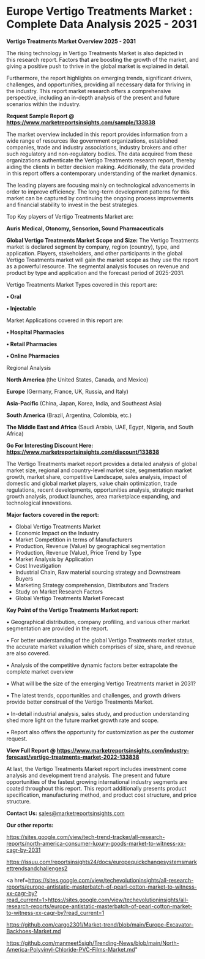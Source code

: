 # Europe Vertigo Treatments Market : Complete Data Analysis 2025 - 2031

<Strong> Vertigo Treatments Market Overview 2025 - 2031</strong>

The rising technology in Vertigo Treatments Market is also depicted in this research report. Factors that are boosting the growth of the market, and giving a positive push to thrive in the global market is explained in detail.

Furthermore, the report highlights on emerging trends, significant drivers, challenges, and opportunities, providing all necessary data for thriving in the industry. This report market research offers a comprehensive perspective, including an in-depth analysis of the present and future scenarios within the industry.

<strong>Request Sample Report @ <a href=https://www.marketreportsinsights.com/sample/133838>https://www.marketreportsinsights.com/sample/133838</a></strong>

The market overview included in this report provides information from a wide range of resources like government organizations, established companies, trade and industry associations, industry brokers and other such regulatory and non-regulatory bodies. The data acquired from these organizations authenticate the Vertigo Treatments research report, thereby aiding the clients in better decision making. Additionally, the data provided in this report offers a contemporary understanding of the market dynamics.

The leading players are focusing mainly on technological advancements in order to improve efficiency. The long-term development patterns for this market can be captured by continuing the ongoing process improvements and financial stability to invest in the best strategies.

Top Key players of Vertigo Treatments Market are:

<strong>Auris Medical, Otonomy, Sensorion, Sound Pharmaceuticals</strong>

<strong><b>Global Vertigo Treatments Market Scope and Size:</b></strong>
The Vertigo Treatments market is declared segment by company, region (country), type, and application. Players, stakeholders, and other participants in the global Vertigo Treatments market will gain the market scope as they use the report as a powerful resource. The segmental analysis focuses on revenue and product by type and application and the forecast period of 2025-2031.

Vertigo Treatments Market Types covered in this report are:

<strong>• Oral

• Injectable</strong>

Market Applications covered in this report are:

<strong>• Hospital Pharmacies

• Retail Pharmacies

• Online Pharmacies</strong> 

Regional Analysis

<strong>North America</strong> (the United States, Canada, and Mexico)

<strong>Europe</strong> (Germany, France, UK, Russia, and Italy)

<strong>Asia-Pacific</strong> (China, Japan, Korea, India, and Southeast Asia)

<strong>South America</strong> (Brazil, Argentina, Colombia, etc.)

<strong>The Middle East and Africa</strong> (Saudi Arabia, UAE, Egypt, Nigeria, and South Africa)

<strong>Go For Interesting Discount Here: <a href=https://www.marketreportsinsights.com/discount/133838>https://www.marketreportsinsights.com/discount/133838</a></strong>

The Vertigo Treatments market report provides a detailed analysis of global market size, regional and country-level market size, segmentation market growth, market share, competitive Landscape, sales analysis, impact of domestic and global market players, value chain optimization, trade regulations, recent developments, opportunities analysis, strategic market growth analysis, product launches, area marketplace expanding, and technological innovations.

<strong><b>Major factors covered in the report:</b></strong>
<ul>
  <li>Global Vertigo Treatments Market </li>
  <li>Economic Impact on the Industry</li>
  <li>Market Competition in terms of Manufacturers</li>
  <li>Production, Revenue (Value) by geographical segmentation</li>
  <li>Production, Revenue (Value), Price Trend by Type</li>
  <li>Market Analysis by Application</li>
  <li>Cost Investigation</li>
  <li>Industrial Chain, Raw material sourcing strategy and Downstream Buyers</li>
  <li>Marketing Strategy comprehension, Distributors and Traders</li>
  <li>Study on Market Research Factors</li>
  <li>Global Vertigo Treatments Market Forecast</li>
</ul>

<strong><b>Key Point of the Vertigo Treatments Market report:</b></strong>

• Geographical distribution, company profiling, and various other market segmentation are provided in the report.

• For better understanding of the global Vertigo Treatments market status, the accurate market valuation which comprises of size, share, and revenue are also covered.

• Analysis of the competitive dynamic factors better extrapolate the complete market overview

• What will be the size of the emerging Vertigo Treatments market in 2031?

• The latest trends, opportunities and challenges, and growth drivers provide better construal of the Vertigo Treatments Market.

• In-detail industrial analysis, sales study, and production understanding shed more light on the future market growth rate and scope.

• Report also offers the opportunity for customization as per the customer request.

<strong><b>View Full Report @ <a href=https://www.marketreportsinsights.com/industry-forecast/vertigo-treatments-market-2022-133838>https://www.marketreportsinsights.com/industry-forecast/vertigo-treatments-market-2022-133838</a></b></strong>


At last, the Vertigo Treatments Market report includes investment come analysis and development trend analysis. The present and future opportunities of the fastest growing international industry segments are coated throughout this report. This report additionally presents product specification, manufacturing method, and product cost structure, and price structure.

<strong>Contact Us:</strong>
sales@marketreportsinsights.com

<strong>Our other reports:</strong>

<a href=https://sites.google.com/view/tech-trend-tracker/all-research-reports/north-america-consumer-luxury-goods-market-to-witness-xx-cagr-by-2031>https://sites.google.com/view/tech-trend-tracker/all-research-reports/north-america-consumer-luxury-goods-market-to-witness-xx-cagr-by-2031</a>

<a href=https://issuu.com/reportsinsights24/docs/europequickchangesystemsmarkettrendsandchallenges2>https://issuu.com/reportsinsights24/docs/europequickchangesystemsmarkettrendsandchallenges2</a>

<a href=https://sites.google.com/view/techevolutioninsights/all-research-reports/europe-antistatic-masterbatch-of-pearl-cotton-market-to-witness-xx-cagr-by?read_current=1>https://sites.google.com/view/techevolutioninsights/all-research-reports/europe-antistatic-masterbatch-of-pearl-cotton-market-to-witness-xx-cagr-by?read_current=1</a>

<a href=https://github.com/cargo2301/Market-trend/blob/main/Europe-Excavator-Backhoes-Market.md>https://github.com/cargo2301/Market-trend/blob/main/Europe-Excavator-Backhoes-Market.md</a>

<a href=https://github.com/manmeet5sigh/Trending-News/blob/main/North-America-Polyvinyl-Chloride-PVC-Films-Market.md>https://github.com/manmeet5sigh/Trending-News/blob/main/North-America-Polyvinyl-Chloride-PVC-Films-Market.md</a>"
